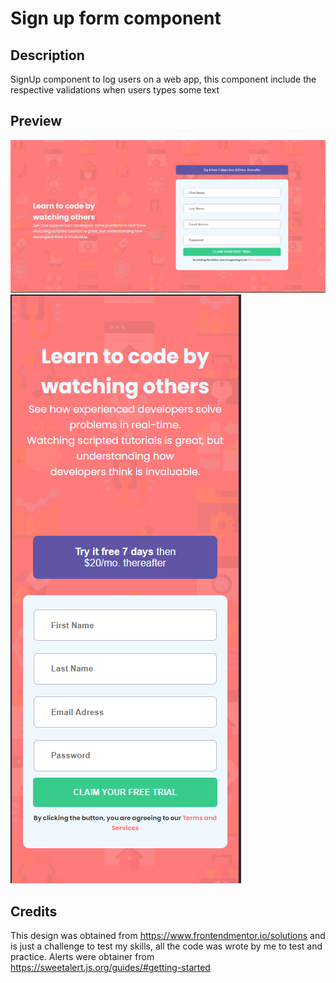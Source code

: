 # Sign up form component
## Description
SignUp component to log users on a web app, this component include the respective validations when users types some text

## Preview
![Signup Form Component](./images/Preview.PNG)
![Signup Form Component](./images/PreviewMobile.PNG)

## Credits
This design was obtained from https://www.frontendmentor.io/solutions and is just a challenge to test my skills, all the code was wrote by me to test and practice. 
Alerts were obtainer from https://sweetalert.js.org/guides/#getting-started